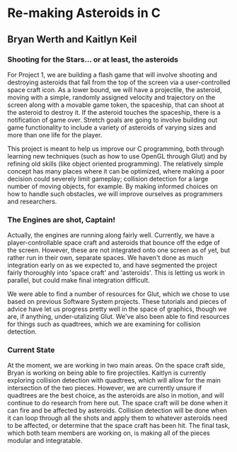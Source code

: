 # Re-making Asteroids in C

## Bryan Werth and Kaitlyn Keil

### Shooting for the Stars... or at least, the asteroids

For Project 1, we are building a flash game that will involve shooting and destroying asteroids that fall from the top of the screen via a user-controlled space craft icon. As a lower bound, we will have a projectile, the asteroid, moving with a simple, randomly assigned velocity and trajectory on the screen along with a movable game token, the spaceship, that can shoot at the asteroid to destroy it. If the asteroid touches the spaceship, there is a notification of game over. Stretch goals are going to involve building out game functionality to include a variety of asteroids of varying sizes and more than one life for the player.

This project is meant to help us improve our C programming, both through learning new techniques (such as how to use OpenGL through Glut) and by refining old skills (like object oriented programming). The relatively simple concept has many places where it can be optimized, where making a poor decision could severely limit gameplay; collision detection for a large number of moving objects, for example. By making informed choices on how to handle such obstacles, we will improve ourselves as programmers and researchers.

### The Engines are shot, Captain!

Actually, the engines are running along fairly well. Currently, we have a player-controllable space craft and asteroids that bounce off the edge of the screen. However, these are not integrated onto one screen as of yet, but rather run in their own, separate spaces. We haven't done as much integration early on as we expected to, and have segmented the project fairly thoroughly into 'space craft' and 'asteroids'. This is letting us work in parallel, but could make final integration difficult.

We were able to find a number of resources for Glut, which we chose to use based on previous Software System projects. These tutorials and pieces of advice have let us progress pretty well in the space of graphics, though we are, if anything, under-utalizing Glut. We've also been able to find resources for things such as quadtrees, which we are examining for collision detection.

### Current State

At the moment, we are working in two main areas. On the space craft side, Bryan is working on being able to fire projectiles. Kaitlyn is currently exploring collision detection with quadtrees, which will allow for the main intersection of the two pieces. However, we are currently unsure if quadtrees are the best choice, as the asteroids are also in motion, and will continue to do research from here out. The space craft will be done when it can fire and be affected by asteroids. Collision detection will be done when it can loop through all the shots and apply them to whatever asteroids need to be affected, or determine that the space craft has been hit. The final task, which both team members are working on, is making all of the pieces modular and integratable.